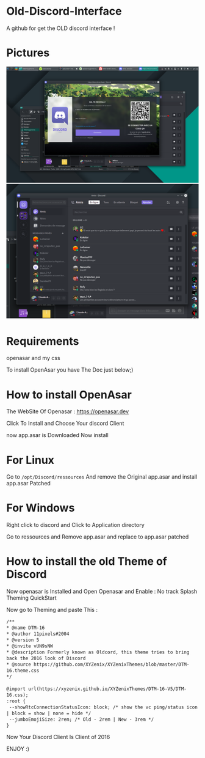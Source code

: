 # Old-Discord-Interface
A github for get the OLD discord interface !

# Pictures

![image](https://github.com/toude-Archs/Old-Discord-Interface/blob/main/Pictures/image.png?raw=true)
![image](https://github.com/toude-Archs/Old-Discord-Interface/blob/main/Pictures/image2.png?raw=true)



# Requirements

openasar and my css

To install OpenAsar you have The Doc just below;)

# How to install OpenAsar

The WebSite Of Openasar : https://openasar.dev

Click To Install and Choose Your discord Client

now app.asar is Downloaded Now install

# For Linux

Go to ```/opt/Discord/ressources``` And remove the Original app.asar and install app.asar Patched

# For Windows 

Right click to discord and Click to Application directory

Go to ressources and Remove app.asar and replace to app.asar patched

# How to install the old Theme of Discord 

Now openasar is Installed and Open Openasar and Enable : 
No track
Splash Theming 
QuickStart

Now go to Theming and paste This :

```
/**
* @name DTM-16
* @author 11pixels#2004
* @version 5
* @invite vUN9sNW
* @description Formerly known as Oldcord, this theme tries to bring back the 2016 look of Discord
* @source https://github.com/XYZenix/XYZenixThemes/blob/master/DTM-16.theme.css
*/

@import url(https://xyzenix.github.io/XYZenixThemes/DTM-16-V5/DTM-16.css);
:root {
 --showRtcConnectionStatusIcon: block; /* show the vc ping/status icon | block = show | none = hide */
 --jumboEmojiSize: 2rem; /* Old - 2rem | New - 3rem */
} 
```

Now Your Discord Client Is Client of 2016 

ENJOY :)
